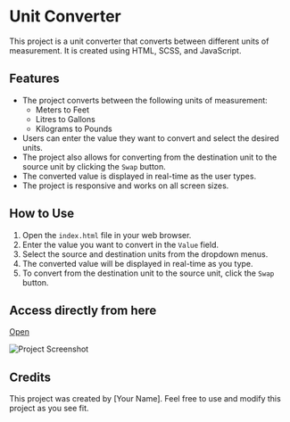 # Unit Converter

This project is a unit converter that converts between different units of measurement. It is created using HTML, SCSS, and JavaScript.

## Features

- The project converts between the following units of measurement:
  - Meters to Feet
  - Litres to Gallons
  - Kilograms to Pounds
- Users can enter the value they want to convert and select the desired units.
- The project also allows for converting from the destination unit to the source unit by clicking the `Swap` button.
- The converted value is displayed in real-time as the user types.
- The project is responsive and works on all screen sizes.

## How to Use

1. Open the `index.html` file in your web browser.
2. Enter the value you want to convert in the `Value` field.
3. Select the source and destination units from the dropdown menus.
4. The converted value will be displayed in real-time as you type.
5. To convert from the destination unit to the source unit, click the `Swap` button.

## Access directly from here
[Open](https://sammy-nte.github.io/unit-converter/)

![Project Screenshot](./screenshot.png)

## Credits

This project was created by [Your Name]. Feel free to use and modify this project as you see fit.
